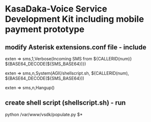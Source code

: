# KasaDaka-Voice Service Development Kit including mobile payment prototype

## modify Asterisk extensions.conf file - include
exten => sms,1,Verbose(Incoming SMS from ${CALLERID(num)} ${BASE64_DECODE(${SMS_BASE64})})


exten => sms,n,System(AGI(/shellscript.sh, ${CALLERID(num), ${BASE64_DECODE(${SMS_BASE64}))


exten => sms,n,Hangup()

## create shell script (shellscript.sh) - run
python /var/www/vsdk/populate.py $*


